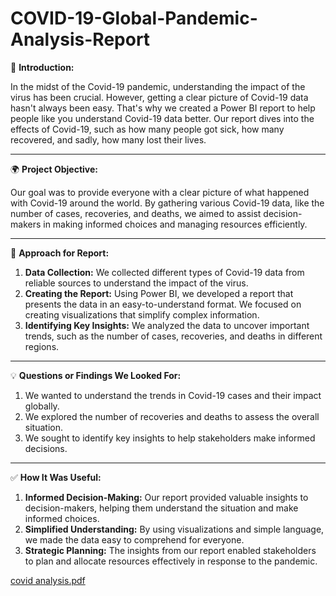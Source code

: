 # COVID-19-Global-Pandemic-Analysis-Report

🌟 **Introduction:**

In the midst of the Covid-19 pandemic, understanding the impact of the virus has been crucial. However, getting a clear picture of Covid-19 data hasn't always been easy. That's why we created a Power BI report to help people like you understand Covid-19 data better. Our report dives into the effects of Covid-19, such as how many people got sick, how many recovered, and sadly, how many lost their lives.

--------------------------------------------------------------------------------------------------------------------------------------------------------------------------------------
🌍 **Project Objective:**

Our goal was to provide everyone with a clear picture of what happened with Covid-19 around the world. By gathering various Covid-19 data, like the number of cases, recoveries, and deaths, we aimed to assist decision-makers in making informed choices and managing resources efficiently.

--------------------------------------------------------------------------------------------------------------------------------------------------------------------------------------
🚀 **Approach for Report:**

  1. **Data Collection:** We collected different types of Covid-19 data from reliable sources to understand the impact of the virus.
  2. **Creating the Report:** Using Power BI, we developed a report that presents the data in an easy-to-understand format. We focused on creating visualizations that simplify complex information.
  3. **Identifying Key Insights:** We analyzed the data to uncover important trends, such as the number of cases, recoveries, and deaths in different regions.
--------------------------------------------------------------------------------------------------------------------------------------------------------------------------------------

💡 **Questions or Findings We Looked For:**

  1. We wanted to understand the trends in Covid-19 cases and their impact globally.
  2.  We explored the number of recoveries and deaths to assess the overall situation.
  3.  We sought to identify key insights to help stakeholders make informed decisions.
--------------------------------------------------------------------------------------------------------------------------------------------------------------------------------------

✅ **How It Was Useful:**

  1. **Informed Decision-Making:** Our report provided valuable insights to decision-makers, helping them understand the situation and make informed choices.
  2. **Simplified Understanding:** By using visualizations and simple language, we made the data easy to comprehend for everyone.
  3. **Strategic Planning:** The insights from our report enabled stakeholders to plan and allocate resources effectively in response to the pandemic.

[covid  analysis.pdf](https://github.com/AkshayShirbhate09/COVID-19-Global-Pandemic-Analysis-Report/files/14385200/covid.analysis.pdf)
